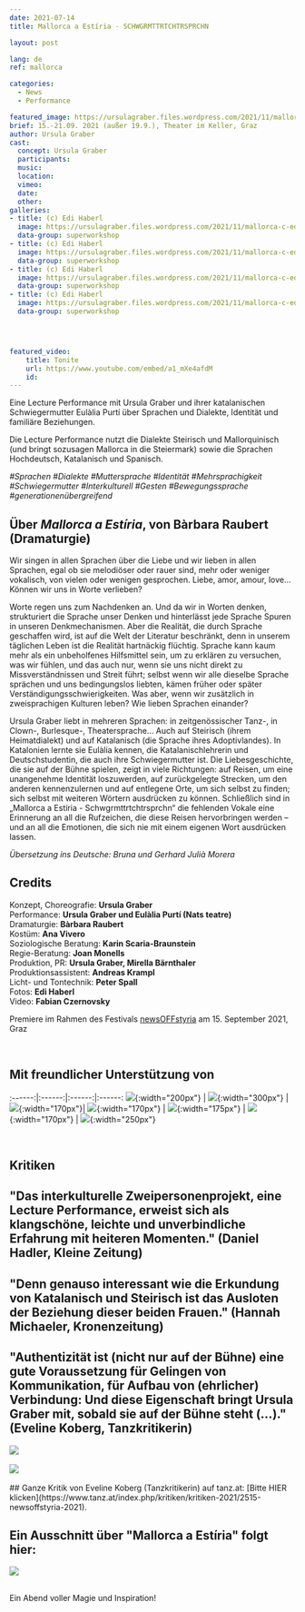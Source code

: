 ```yaml
---
date: 2021-07-14
title: Mallorca a Estíria - SCHWGRMTTRTCHTRSPRCHN

layout: post

lang: de
ref: mallorca

categories:
  - News
  - Performance

featured_image: https://ursulagraber.files.wordpress.com/2021/11/mallorca-c-edi-haberl_8.jpg?w=500&fit=crop
brief: 15.-21.09. 2021 (außer 19.9.), Theater im Keller, Graz
author: Ursula Graber
cast:
  concept: Ursula Graber
  participants:
  music:
  location:
  vimeo:
  date:
  other:
galleries:
- title: (c) Edi Haberl
  image: https://ursulagraber.files.wordpress.com/2021/11/mallorca-c-edi-haberl_1.jpg
  data-group: superworkshop
- title: (c) Edi Haberl
  image: https://ursulagraber.files.wordpress.com/2021/11/mallorca-c-edi-haberl_6.jpg?w=1024&fit=crop
  data-group: superworkshop
- title: (c) Edi Haberl
  image: https://ursulagraber.files.wordpress.com/2021/11/mallorca-c-edi-haberl_9.jpg?w=1024&fit=crop
  data-group: superworkshop
- title: (c) Edi Haberl
  image: https://ursulagraber.files.wordpress.com/2021/11/mallorca-c-edi-haberl_11.jpg
  data-group: superworkshop




featured_video:
    title: Tonite
    url: https://www.youtube.com/embed/a1_mXe4afdM
    id:
---
```


Eine Lecture Performance mit Ursula Graber und ihrer katalanischen Schwiegermutter
Eulàlia Purtí über Sprachen und Dialekte, Identität und familiäre Beziehungen.


Die Lecture Performance nutzt die Dialekte Steirisch und Mallorquinisch (und bringt sozusagen Mallorca in die Steiermark) sowie die Sprachen Hochdeutsch, Katalanisch und Spanisch.


*#Sprachen #Dialekte #Muttersprache #Identität #Mehrsprachigkeit #Schwiegermutter #Interkulturell #Gesten #Bewegungssprache #generationenübergreifend*



<!--plop-->

## Über *Mallorca a Estíria*, von Bàrbara Raubert (Dramaturgie)


Wir singen in allen Sprachen über die Liebe und wir lieben in allen Sprachen, egal ob sie melodiöser oder rauer sind, mehr oder weniger vokalisch, von vielen oder wenigen gesprochen. Liebe, amor, amour, love… Können wir uns in Worte verlieben?


Worte regen uns zum Nachdenken an. Und da wir in Worten denken, strukturiert die Sprache unser Denken und hinterlässt jede Sprache Spuren in unseren Denkmechanismen. Aber die Realität, die durch Sprache geschaffen wird, ist auf die Welt der Literatur beschränkt, denn in unserem täglichen Leben ist die Realität hartnäckig flüchtig. Sprache kann kaum mehr als ein unbeholfenes Hilfsmittel sein, um zu erklären zu versuchen, was wir fühlen, und das auch nur, wenn sie uns nicht direkt zu Missverständnissen und Streit führt; selbst wenn wir alle dieselbe Sprache sprächen und uns bedingungslos liebten, kämen früher oder später Verständigungsschwierigkeiten. Was aber, wenn wir zusätzlich in zweisprachigen Kulturen leben? Wie lieben Sprachen einander?


Ursula Graber liebt in mehreren Sprachen: in zeitgenössischer Tanz-, in Clown-, Burlesque-, Theatersprache… Auch auf Steirisch (ihrem Heimatdialekt) und auf Katalanisch (die Sprache ihres Adoptivlandes). In Katalonien lernte sie Eulàlia kennen, die Katalanischlehrerin und Deutschstudentin, die auch ihre Schwiegermutter ist. Die Liebesgeschichte, die sie auf der Bühne spielen, zeigt in viele Richtungen: auf Reisen, um eine unangenehme Identität loszuwerden, auf zurückgelegte Strecken, um den anderen kennenzulernen und auf entlegene Orte, um sich selbst zu finden; sich selbst mit weiteren Wörtern ausdrücken zu können. Schließlich sind in „Mallorca a Estíria - Schwgrmttrtchtrsprchn“ die fehlenden Vokale eine Erinnerung an all die Rufzeichen, die diese Reisen hervorbringen werden – und an all die Emotionen, die sich nie mit einem eigenen Wort ausdrücken lassen.


*Übersetzung ins Deutsche: Bruna und Gerhard Julià Morera*





<!--plop-->


## Credits

Konzept, Choreografie: <b>Ursula Graber</b> <br>
Performance: <b>Ursula Graber und Eulàlia Purtí (Nats teatre)</b> <br>
Dramaturgie: <b>Bàrbara Raubert</b> <br>
Kostüm:	<b>Ana Vivero</b> <br>
Soziologische Beratung: <b>Karin Scaria-Braunstein</b> <br>
Regie-Beratung: <b>Joan Monells</b> <br>
Produktion, PR: <b>Ursula Graber, Mirella Bärnthaler</b> <br>
Produktionsassistent: <b>Andreas Krampl</b> <br>
Licht- und Tontechnik: <b>Peter Spall</b> <br>
Fotos: <b>Edi Haberl</b> <br>
Video: <b>Fabian Czernovsky</b> <br>


Premiere im Rahmen des Festivals [newsOFFstyria](https://www.theaterland.at/2021/newsoffstyria-2.21/index.html) am 15. September 2021, Graz

<br>

## Mit freundlicher Unterstützung von

:------:|:------:|:------:|:------:
![]({{site.url}}/images/logograz.png){:width="200px"} | ![]({{site.url}}/images/logolandstmk.png){:width="300px"} | ![]({{site.url}}/images/bildrecht_sw1.png){:width="170px"}| ![]({{site.url}}/images/logodat.png){:width="170px"} | ![]({{site.url}}/images/tiklogo_trans.png){:width="175px"} | ![]({{site.url}}/images/logolaut.png){:width="170px"} | ![]({{site.url}}/images/logo_ccter_sw2.png){:width="250px"}

<br>

## Kritiken


## "Das interkulturelle Zweipersonenprojekt, eine Lecture Performance, erweist sich als klangschöne, leichte und unverbindliche Erfahrung mit heiteren Momenten." (Daniel Hadler, Kleine Zeitung)



## "Denn genauso interessant wie die Erkundung von Katalanisch und Steirisch ist das Ausloten der Beziehung dieser beiden Frauen." (Hannah Michaeler, Kronenzeitung)



## "Authentizität ist (nicht nur auf der Bühne) eine gute Voraussetzung für Gelingen von Kommunikation, für Aufbau von (ehrlicher) Verbindung: Und diese Eigenschaft bringt Ursula Graber mit, sobald sie auf der Bühne steht (…)." (Eveline Koberg, Tanzkritikerin)






<div class="long-center-image">
	<a href="https://ursulagraber.files.wordpress.com/2021/11/kleine-zeitung-17.9.21-edited.png" title="" class="js-smartPhoto" data-caption="" data-id="" data-group="">
		<img src="https://ursulagraber.files.wordpress.com/2021/11/kleine-zeitung-17.9.21-edited.png"/>
	</a>
</div>

<br>

<div class="long-center-image">
	<a href="https://ursulagraber.files.wordpress.com/2021/11/kronenzeitung-17.9.21-edited.png" title="" class="js-smartPhoto" data-caption="" data-id="" data-group="">
		<img src="https://ursulagraber.files.wordpress.com/2021/11/kronenzeitung-17.9.21-edited.png"/>
	</a>
</div>

<br>
## Ganze Kritik von Eveline Koberg (Tanzkritikerin) auf tanz.at: [Bitte HIER klicken](https://www.tanz.at/index.php/kritiken/kritiken-2021/2515-newsoffstyria-2021).

## Ein Ausschnitt über "Mallorca a Estíria" folgt hier:



<div class="long-center-image">
	<a href="https://ursulagraber.files.wordpress.com/2021/12/mallorca-a-estiria-kritik-tanz.at_.png" title="" class="js-smartPhoto" data-caption="" data-id="" data-group="">
		<img src="https://ursulagraber.files.wordpress.com/2021/12/mallorca-a-estiria-kritik-tanz.at_.png"/>
	</a>
</div>

<br>





<!--plop-->

Ein Abend voller Magie und Inspiration!<br />


<!--[![Totem](https://i.vimeocdn.com/video/746500438_640.jpg)](https://player.vimeo.com/video/306702195)-->
